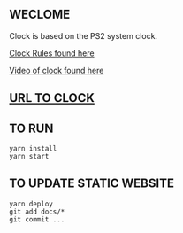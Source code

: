 ## WECLOME

Clock is based on the PS2 system clock.

[Clock Rules found here](https://gamicus.gamepedia.com/PlayStation_2_internal_display_clock)

[Video of clock found here](https://www.youtube.com/watch?v=4jIkqhmbUm4)

## [URL TO CLOCK](https://clock.richiepreece.com)

## TO RUN

```
yarn install
yarn start
```

## TO UPDATE STATIC WEBSITE

```
yarn deploy
git add docs/*
git commit ...
```
